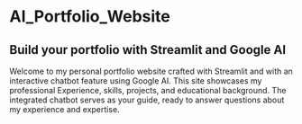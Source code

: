 # AI_Portfolio_Website
## Build your portfolio with Streamlit and Google AI

Welcome to my personal portfolio website crafted with Streamlit and with an interactive chatbot feature using Google AI. This site showcases my professional Experience, skills, projects, and educational background. The integrated chatbot serves as your guide, ready to answer questions about my experience and expertise.


